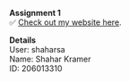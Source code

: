 **Assignment 1**<br>
✅ [Check out my website here](https://web-development-environments-2022.github.io/assignment1-206013310/).

**Details**<br>
User: shaharsa<br>
Name: Shahar Kramer<br>
ID: 206013310
